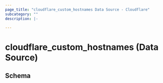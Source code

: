 ```yaml
---
page_title: "cloudflare_custom_hostnames Data Source - Cloudflare"
subcategory: ""
description: |-
  
---
```


# cloudflare_custom_hostnames (Data Source)




<!-- schema generated by tfplugindocs -->
## Schema


